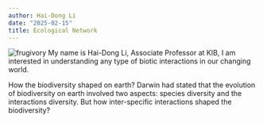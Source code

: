 ```yaml
---
author: Hai-Dong Li
date: "2025-02-15"
title: Ecological Network
---
```

![frugivory](/img/frugivory2.png)
My name is Hai-Dong Li, Associate Professor at KIB, I am interested in understanding any type of biotic interactions 
in our changing world.      

How the biodiversity shaped on earth? Darwin had stated that the evolution of biodiversity 
on earth involved two aspects: species diversity and the interactions diversity. 
But how inter-specific interactions shaped the biodiversity?
